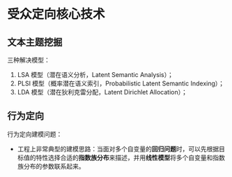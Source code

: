 # 受众定向核心技术

## 文本主题挖掘

三种解决模型：

1. LSA 模型（潜在语义分析，Latent Semantic Analysis）；
2. PLSI 模型（概率潜在语义索引，Probabilistic Latent Semantic Indexing）；
3. LDA 模型（潜在狄利克雷分配，Latent Dirichlet Allocation）；

## 行为定向

行为定向建模问题：

- 工程上非常典型的建模思路：当面对多个自变量的**回归问题**时，可以先根据目标值的特性选择合适的**指数族分布**来描述，并用**线性模型**将多个自变量和指数族分布的参数联系起来。